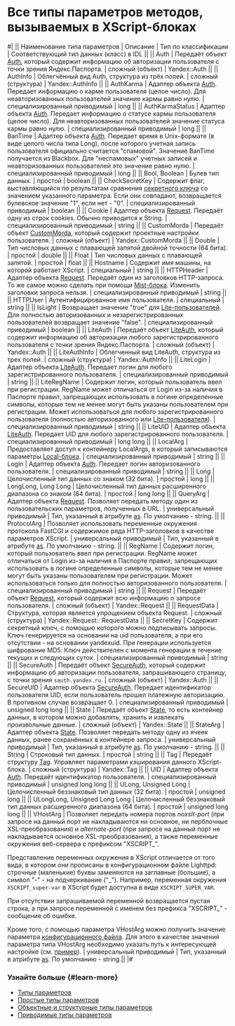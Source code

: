 # Все типы параметров методов, вызываемых в XScript-блоках

#|
|| Наименование типа параметров | Описание | Тип по классификации | Соответствующий тип данных (класс) в IDL ||
|| Auth | Передаёт объект [Auth](../concepts/auth-ov.md), который содержит информацию об авторизации пользователя с точки зрения Яндекс.Паспорта. | сложный (объект) | Yandex::Auth ||
|| AuthInfo | Облегчённый вид Auth, структура из трёх полей. | сложный (структура) | Yandex::AuthInfo ||
|| AuthKarma | Адаптер объекта [Auth](../concepts/auth-ov.md). Передает информацию о карме пользователя (целое число). Для неавторизованных пользователей значение кармы равно нулю. | специализированный приводимый | long ||
|| AuthKarmaStatus | Адаптер объекта [Auth](../concepts/auth-ov.md). Передает информацию о статусе кармы пользователя (целое число). Для неавторизованных пользователей значение статуса кармы равно нулю. | специализированный приводимый | long ||
|| BanTime | Адаптер объекта [Auth](../concepts/auth-ov.md). Передает время в Unix-формате (в виде целого числа типа Long), после которого учетная запись пользователя официально считается "спамовой". Значение BanTime получается из Blackbox. Для "неспамовых" учетных записей и неавторизованных пользователей это значение равно нулю. | специализированный приводимый | long ||
|| Bool, Boolean | Булев тип данных. | простой | boolean ||
|| CheckSecretKey | Содержит флаг, выставляющийся по результатам сравнения [секретного ключа](../concepts/secret-key.md) со значением указанного параметра. Если они совпадают, возвращается булевское значение "1", если нет - "0". | специализированный приводимый | boolean ||
|| Cookie | Адаптер объекта [Request](../concepts/request-ov.md). Передаёт одну из строк cookies. Обычно приводится к String. | специализированный приводимый | string ||
|| CustomMorda | Передаёт объект [CustomMorda](../concepts/custom-morda-ov.md), который содержит проектные настройки пользователя. | сложный (объект) | Yandex::CustomMorda ||
|| Double | Тип числовых данных с плавающей запятой двойной точности (64 бита). | простой | double ||
|| Float | Тип числовых данных с плавающей запятой. | простой | float ||
|| Hostname | Содержит имя машины, на которой работает XScript. | специальный | string ||
|| HTTPHeader | Адаптер объекта [Request](../concepts/request-ov.md). Передаёт один из заголовков HTTP-запроса. То же самое можно сделать при помощи [Mist-блока](../concepts/block-mist-ov.md). Изменить заголовки запроса нельзя. | специализированный приводимый | string ||
|| HTTPUser | Аутентифицированное имя пользователя. | специальный | string ||
|| IsLight | Возвращает значение "true" для [Lite-пользователей](https://docs.yandex-team.ru/authdevguide/concepts/LiteAuth_About). Для полностью авторизованных и незарегистрированных пользователей возвращает значение "false". | специализированный приводимый | boolean ||
|| LiteAuth | Передаёт объект [LiteAuth](../concepts/auth-ov.md), который содержит информацию об авторизации любого зарегистрированного пользователя с точки зрения Яндекс.Паспорта. | сложный (объект) | Yandex::Auth ||
|| LiteAuthInfo | Облегченный вид LiteAuth, структура из трех полей. | сложный (структура) | Yandex::AuthInfo ||
|| LiteLogin | Адаптер объекта [LiteAuth](../concepts/auth-ov.md). Передает логин для любого зарегистрированного пользователя. | специализированный приводимый | string ||
|| LiteRegName | Содержит логин, который пользователь ввел при регистрации. RegName может отличаться от Login из-за наличия в Паспорте правил, запрещающих использовать в логине определенные символы, которые тем не менее могут быть указаны пользователем при регистрации. Может использоваться для любого зарегистрированного пользователя (полностью авторизованного или [Lite-пользователя](https://docs.yandex-team.ru/authdevguide/concepts/LiteAuth_About)). | специализированный приводимый | string ||
|| LiteUID | Адаптер объекта [LiteAuth](../concepts/auth-ov.md). Передает UID для любого зарегистрированного пользователя. | специализированный приводимый | long long ||
|| LocalArg | Предоставляет доступ к контейнеру LocalArgs, в который записываются параметры [Local-блока](../concepts/block-local-ov.md). | специализированный приводимый | string ||
|| Login | Адаптер объекта [Auth](../concepts/auth-ov.md). Передает логин авторизованного пользователя. | специализированный приводимый | string ||
|| Long | Целочисленный тип данных со знаком (32 бита). | простой | long ||
|| LongLong, Long Long | Целочисленный тип данных расширенного диапазона со знаком (64 бита). | простой | long long ||
|| QueryArg | Aдаптер объекта [Request](../concepts/request-ov.md). Позволяет передать методу один из пользовательских параметров, полученных в URL. | универсальный приводимый | Тип, указанный в атрибуте [as](../concepts/parameters-matching-ov.md#as). По умолчанию - string. ||
|| ProtocolArg | Позволяет использовать переменные окружения протокола FastCGI и содержимое ряда HTTP-заголовков в качестве параметров XScript. | универсальный приводимый | Тип, указанный в атрибуте [as](../concepts/parameters-matching-ov.md#as). По умолчанию - string. ||
|| RegName | Содержит логин, который пользователь ввел при регистрации. RegName может отличаться от Login из-за наличия в Паспорте правил, запрещающих использовать в логине определенные символы, которые тем не менее могут быть указаны пользователем при регистрации. Может использоваться только для полностью авторизованного пользователя. | специализированный приводимый | string ||
|| Request | Передаёт объект [Request](../concepts/request-ov.md), который содержит всю информацию о запросе пользователя. | сложный (объект) | Yandex::Request ||
|| RequestData | Структура, которая является упрощением объекта Request. | сложный (структура) | Yandex::Request:: RequestData ||
|| SecretKey | Содержит секретный ключ, с помощью которого можно подписывать запросы. Ключ генерируется на основании на uid пользователя, а при его отсутствии - на основании yandexuid. При генерации используется шифрование MD5. Ключ действителен с момента генерации в течение текущих и следующих суток. | специализированный приводимый | string ||
|| SecureAuth | Передаёт объект [SecureAuth](../concepts/auth-ov.md), который содержит информацию об авторизации пользователя, запрашивающего страницу, с точки зрения `sauth.yandex.ru`. | сложный (объект) | Yandex::Auth ||
|| SecureUID | Адаптер объекта [SecureAuth](../concepts/auth-ov.md). Передает идентификатор пользователя UID, если пользователь прошел платежную авторизацию. В противном случае возвращает 0. | специализированный приводимый | unsigned long long ||
|| State | Передаёт объект [State](../concepts/state-ov.md), то есть контейнер данных, в котором можно добавлять, хранить и извлекать произвольные данные. | сложный (объект) | Yandex::State ||
|| StateArg | Адаптер объекта [State](../concepts/state-ov.md). Позволяет передать методу одну из ячеек данных, ранее сохранённых в контейнере запроса. | универсальный приводимый | Тип, указанный в атрибуте [as](../concepts/parameters-matching-ov.md#as). По умолчанию - string. ||
|| String | Строковый тип данных. | простой | string ||
|| Tag | Передаёт структуру [Tag](../concepts/tag-ov.md). Управляет параметрами кэширования данного XScript-блока. | сложный (структура) | Yandex::Tag ||
|| UID | Адаптер объекта [Auth](../concepts/auth-ov.md). Передаёт идентификатор пользователя. | специализированный приводимый | unsigned long long ||
|| ULong, Unsigned Long | Целочисленный беззнаковый тип данных (32 бита). | простой | unsigned long ||
|| ULongLong, Unsigned Long Long | Целочисленный беззнаковый тип данных расширенного диапазона (64 бита). | простой | unsigned long long ||
|| VHostArg | Позволяет передать номера портов _noxslt-port_ (при запросе на данный порт не накладываются ни основное, ни перблочные XSL-преобразования) и _alternate-port_ (при запросе на данный порт не накладывается основное XSL-преобразования), а также переменные окружения веб-сервера с префиксом "XSCRIPT_".

Представление переменных окружения в XScript отличается от того вида, в котором они прописаны в конфигурационном файле Lighttpd: строчные (маленькие) буквы заменяются на заглавные (большие), а символ "-" - на подчеркивание ("\_"). Например, переменная окружения `XSCRIPT_super-var` в XScript будет доступна в виде `XSCRIPT_SUPER_VAR`.

При отсутствии запрашиваемой переменной возвращается пустая строка, а при запросе переменной с именем без префикса "XSCRIPT_" - сообщение об ошибке.

Кроме того, с помощью параметра VHostArg можно получить значение параметра [конфигурационного файла](../appendices/config.md). Для этого в качестве значения параметра типа VHostArg необходимо указать путь к интересующей настройке (см. [пример](../concepts/parameters-matching-ov.md#vhostex)). | универсальный приводимый | Тип, указанный в атрибуте [as](../concepts/parameters-matching-ov.md#as). По умолчанию - string.||
|#


### Узнайте больше {#learn-more}
* [Типы параметров](../concepts/parameters-ov.md)
* [Простые типы параметров](../concepts/parameters-simple-ov.md)
* [Объектные и структурные типы параметров](../concepts/parameters-complex-ov.md)
* [Приводимые типы параметров](../concepts/parameters-matching-ov.md)